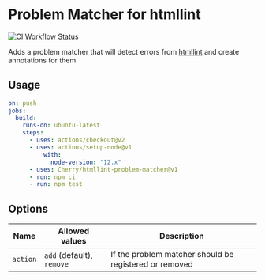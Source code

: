 # Problem Matcher for htmllint

[![CI Workflow Status](https://github.com/Cherry/htmllint-problem-matcher/workflows/CI/badge.svg)](https://github.com/Cherry/htmllint-problem-matcher/actions?query=workflow%3ACI)

Adds a problem matcher that will detect errors from [htmllint](https://github.com/htmllint/htmllint) and create annotations for them.

## Usage

```yml
on: push
jobs:
  build:
    runs-on: ubuntu-latest
    steps:
      - uses: actions/checkout@v2
      - uses: actions/setup-node@v1
          with:
            node-version: "12.x"
      - uses: Cherry/htmllint-problem-matcher@v1
      - run: npm ci
      - run: npm test
```
## Options

Name | Allowed values | Description
-- | -- | --
`action` | `add` (default), `remove` | If the problem matcher should be registered or removed
